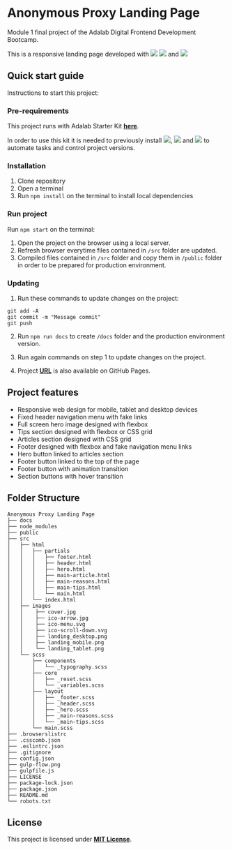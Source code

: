 # **Anonymous Proxy Landing Page**

Module 1 final project of the Adalab Digital Frontend Development Bootcamp.

This is a responsive landing page developed with [<img src = "https://img.shields.io/badge/-HTML5-E34F26?style=flat&logo=html5&logoColor=white">](https://html.spec.whatwg.org/) [<img src = "https://img.shields.io/badge/-CSS3-1572B6?style=flat&logo=css3&logoColor=white">](https://www.w3.org/Style/CSS/) and [<img src="https://img.shields.io/badge/-SASS-cc6699?style=flat&logo=sass&logoColor=ffffff">](https://sass-lang.com/)

## **Quick start guide**

Instructions to start this project:

### **Pre-requirements**

This project runs with Adalab Starter Kit [**here**](https://github.com/Adalab/adalab-web-starter-kit).

In order to use this kit it is needed to previously install [<img src="https://img.shields.io/badge/-node.js-339933?style=flat&logo=node.js&logoColor=white">](https://nodejs.org/es/), [<img src="https://img.shields.io/badge/-Git-F05032?style=flat&logo=git&logoColor=white">](https://git-scm.com/) and [<img src="https://img.shields.io/badge/-Gulp.js-CF4647?style=flat&logo=gulp&logoColor=white">](https://gulpjs.com/) to automate tasks and control project versions.

### **Installation**

1. Clone repository
2. Open a terminal
3. Run `npm install` on the terminal to install local dependencies

### **Run project**

Run `npm start` on the terminal:

1. Open the project on the browser using a local server.
2. Refresh browser everytime files contained in `/src` folder are updated.
3. Compiled files contained in `/src` folder and copy them in `/public` folder in order to be prepared for production environment.

### **Updating**

1. Run these commands to update changes on the project:

```
git add -A
git commit -m "Message commit"
git push
```

2. Run `npm run docs` to create `/docs` folder and the production environment version.

3. Run again commands on step 1 to update changes on the project.

4. Project **[URL](https://anaguerraabaroa.github.io/anonymous-proxy-landing-page/)** is also available on GitHub Pages.

## **Project features**

- Responsive web design for mobile, tablet and desktop devices
- Fixed header navigation menu with fake links
- Full screen hero image designed with flexbox
- Tips section designed with flexbox or CSS grid
- Articles section designed with CSS grid
- Footer designed with flexbox and fake navigation menu links
- Hero button linked to articles section
- Footer button linked to the top of the page
- Footer button with animation transition
- Section buttons with hover transition

## **Folder Structure**

```
Anonymous Proxy Landing Page
├── docs
├── node_modules
├── public
├── src
│   ├── html
│   │   ├── partials
│   │   │   ├── footer.html
│   │   │   ├── header.html
│   │   │   ├── hero.html
│   │   │   ├── main-article.html
│   │   │   ├── main-reasons.html
│   │   │   ├── main-tips.html
│   │   │   └── main.html
│   │   └── index.html
│   ├── images
│   │    ├── cover.jpg
│   │    ├── ico-arrow.jpg
│   │    ├── ico-menu.svg
│   │    ├── ico-scroll-down.svg
│   │    ├── landing_desktop.png
│   │    ├── landing_mobile.png
│   │    └── landing_tablet.png
│   └── scss
│       ├── components
│       │   └── _typography.scss
│       ├── core
│       │   ├── _reset.scss
│       │   └── _variables.scss
│       ├── layout
│       │   ├── _footer.scss
│       │   ├── _header.scss
│       │   ├── _hero.scss
│       │   ├── _main-reasons.scss
│       │   └── _main-tips.scss
│       └── main.scss
├── .browserslistrc
├── .csscomb.json
├── .eslintrc.json
├── .gitignore
├── config.json
├── gulp-flow.png
├── gulpfile.js
├── LICENSE
├── package-lock.json
├── package.json
├── README.md
└── robots.txt
```

## **License**

This project is licensed under [**MIT License**](https://spdx.org/licenses/MIT.html).
